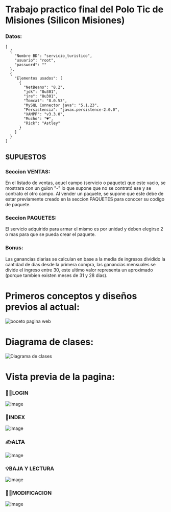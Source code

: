 # Trabajo practico final del Polo Tic de Misiones (Silicon Misiones)
### Datos:
```
[
  {
    "Nombre BD": "servicio_turistico",
    "usuario": "root",
    "password": ""
  },
  {
    "Elementos usados": [
      {
        "NetBeans": "8.2",
        "jdk": "8u301",
        "jre": "8u301",
        "Tomcat": "8.0.53",
        "MySQL Connector java": "5.1.23",
        "Persistencia": "javax.persistence-2.0.0",
        "XAMPP": "v3.3.0",
        "Mucho": "♥",
        "Rick": "Astley"
      }
    ]
  }
]

```
## SUPUESTOS

### Seccion VENTAS:
En el listado de ventas, aquel campo (servicio o paquete) que este vacio, se mostrara con un guion "-" lo que supone que no se contrató ese y se contrato el otro campo.
Al vender un paquete, se supone que este debe de estar previamente creado en la seccion PAQUETES para conocer su codigo de paquete.

### Seccion PAQUETES:
El servicio adquirido para armar el mismo es por unidad y deben elegirse 2 o mas para que se pueda crear el paquete.

### Bonus:
Las ganancias diarias se calculan en base a la media de ingresos dividido la cantidad de dias desde la primera compra, las ganancias mensuales se divide el ingreso entre 30, este ultimo valor representa un aproximado (porque tambien existen meses de 31 y 28 dias).

# Primeros conceptos y diseños previos al actual:

![boceto pagina web](https://user-images.githubusercontent.com/77559010/146626339-fd8a458d-4d74-4579-8fa1-a4a8ced22cb8.png)

# Diagrama de clases:

![Diagrama de clases](https://user-images.githubusercontent.com/77559010/146626343-eb985661-1c33-47ce-9b0e-5eb7ee743500.png)

# Vista previa de la pagina:

### 🐱‍💻LOGIN
![image](https://user-images.githubusercontent.com/77559010/146624051-2f1032cf-15c6-4111-9053-4f5fe2a6fbdd.png)
### 🏡INDEX
![image](https://user-images.githubusercontent.com/77559010/146624056-a4c7f81e-febf-4e78-bf80-b476fbdfaeba.png)
### ✍ALTA
![image](https://user-images.githubusercontent.com/77559010/146624060-f7c58712-2922-4a59-80e8-12086faec061.png)
### 💡BAJA Y LECTURA
![image](https://user-images.githubusercontent.com/77559010/146624093-d673252f-ea6b-4968-9c64-6ba325cf7232.png)
### 🤹‍♀️MODIFICACION
![image](https://user-images.githubusercontent.com/77559010/146624101-634a980c-2e5e-481c-ae33-eb2374ed823b.png)
